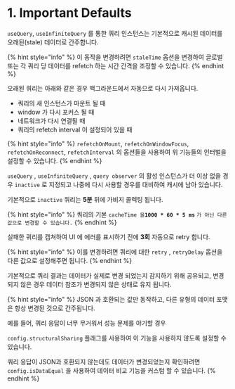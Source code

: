 # 1. Important Defaults

`useQuery`, `useInfiniteQuery` 를 통한 쿼리 인스턴스는 기본적으로 캐시된 데이터를 오래된\(stale\) 데이터로 간주합니다.

{% hint style="info" %}
이 동작을 변경하려면 `staleTime` 옵션을 변경하여 글로벌 또는 각 쿼리 당 데이터를 refetch 하는 시간 간격을 조정할 수 있습니다.
{% endhint %}

오래된 쿼리는 아래와 같은 경우 백그라운드에서 자동으로 다시 가져옵니다.

* 쿼리의 새 인스턴스가 마운트 될 때
* window 가 다시 포커스 될 때
* 네트워크가 다시 연결될 때
* 쿼리의 refetch interval 이 설정되어 있을 때

{% hint style="info" %}
`refetchOnMount`, `refetchOnWindowFocus`, `refetchOnReconnect`, `refetchInterval` 의 옵션들을 사용하여 위 기능들의 인터벌을 설정할 수 있습니다.
{% endhint %}

`useQuery` , `useInfiniteQuery` , `query observer` 의 활성 인스턴스가 더 이상 없을 경우 `inactive` 로 지정되고 나중에 다시 사용할 경우를 대비하여 캐시에 남아 있습니다.

기본적으로 `inactive` 쿼리는 **5분** 뒤에 가비지 콜렉팅 됩니다.

{% hint style="info" %}
쿼리의 기본 `cacheTime 을`**`1000 * 60 * 5 ms`** `가 아닌 다른 값으로 변경할 수 있습니다.`
{% endhint %}

실패한 쿼리를 캡쳐하여 UI 에 에러를 표시하기 전에 **3회** 자동으로 retry 합니다.

{% hint style="info" %}
이를 변경하려면 쿼리에 대한 `retry` , `retryDelay` 옵션을 다른 값으로 설정해주면 됩니다.
{% endhint %}

기본적으로 쿼리 결과는 데이터가 실제로 변경 되었는지 감지하기 위해 공유되고, 변경되지 않은 경우 데이터 참조가 변경되지 않은 상태로 유지 됩니다.

{% hint style="info" %}
JSON 과 호환되는 값만 동작하고, 다른 유형의 데이터 포맷은 항상 변경된 것으로 간주됩니다.

예를 들어, 쿼리 응답이 너무 무거워서 성능 문제를 야기할 경우

`config.structuralSharing` 플래그를 사용하여 이 기능을 사용하지 않도록 설정할 수 있습니다.

쿼리 응답이 JSON과 호환되지 않는데도 데이터가 변경되었는지 확인하려면 `config.isDataEqual` 을 사용하여 데이터 비교 기능을 커스텀 할 수 있습니다.
{% endhint %}

